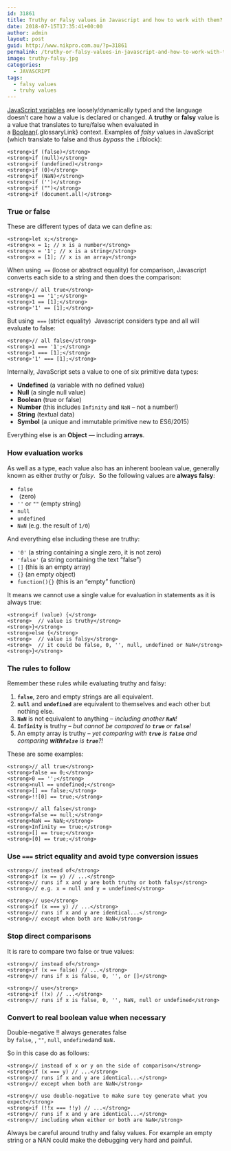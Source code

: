 ```yaml
---
id: 31861
title: Truthy or Falsy values in Javascript and how to work with them?
date: 2018-07-15T17:35:41+00:00
author: admin
layout: post
guid: http://www.nikpro.com.au/?p=31861
permalink: /truthy-or-falsy-values-in-javascript-and-how-to-work-with-them/
image: truthy-falsy.jpg
categories:
  - JAVASCRIPT
tags:
  - falsy values
  - truhy values
---
```

[JavaScript variables](http://www.nikpro.com.au/the-differences-between-var-and-let-and-const-in-javascript/) are loosely/dynamically typed and the language doesn’t care how a value is declared or changed. A **truthy** or **falsy** value is a value that translates to ture/false when evaluated in a [Boolean](https://developer.mozilla.org/en-US/docs/Glossary/Boolean "Boolean: In computer science, a Boolean is a logical data type that can have only the values true or false."){.glossaryLink} context. Examples of _falsy_ values in JavaScript (which translate to false and thus _bypass_ the `if`block):

`<strong>if (false)</strong>`  
`<strong>if (null)</strong>`  
`<strong>if (undefined)</strong>`  
`<strong>if (0)</strong>`  
`<strong>if (NaN)</strong>`  
`<strong>if ('')</strong>`  
`<strong>if ("")</strong>`  
`<strong>if (document.all)</strong>`

### True or false

These are different types of data we can define as:

`<strong>let x;</strong>`  
`<strong>x = 1; // x is a number</strong>`  
`<strong>x = '1'; // x is a string</strong>`  
`<strong>x = [1]; // x is an array</strong>`

When using  <code class=" language-undefined">==</code> (loose or abstract equality) for comparison, Javascript converts each side to a string and then does the comparison:

`<strong>// all true</strong>`  
`<strong>1 == '1';</strong>`  
`<strong>1 == [1];</strong>`  
`<strong>'1' == [1];</strong>`

But using  <code class=" language-undefined">===</code> (strict equality)  Javascript considers type and all will evaluate to false:

`<strong>// all false</strong>`  
`<strong>1 === '1';</strong>`  
`<strong>1 === [1];</strong>`  
`<strong>'1' === [1];</strong>`

Internally, JavaScript sets a value to one of six primitive data types:

  * **Undefined** (a variable with no defined value)
  * **Null** (a single null value)
  * **Boolean** (true or false)
  * **Number** (this includes <code class=" language-undefined">Infinity</code> and <code class=" language-undefined">NaN</code> – not a number!)
  * **String** (textual data)
  * **Symbol** (a unique and immutable primitive new to ES6/2015)

Everything else is an **Object** — including **arrays**.

### How evaluation works

As well as a type, each value also has an inherent boolean value, generally known as either _truthy_ or _falsy_.  So the following values are **always falsy**:

  * <code class=" language-undefined">false</code>
  * <code class=" language-undefined"></code> (zero)
  * <code class=" language-undefined">''</code> or <code class=" language-undefined">""</code> (empty string)
  * <code class=" language-undefined">null</code>
  * <code class=" language-undefined">undefined</code>
  * <code class=" language-undefined">NaN</code> (e.g. the result of <code class=" language-undefined">1/0</code>)

And everything else including these are truthy:

  * <code class=" language-undefined">'0'</code> (a string containing a single zero, it is not zero)
  * <code class=" language-undefined">'false'</code> (a string containing the text “false”)
  * <code class=" language-undefined">[]</code> (this is an empty array)
  * <code class=" language-undefined">{}</code> (an empty object)
  * <code class=" language-undefined">function(){}</code> (this is an “empty” function)

It means we cannot use a single value for evaluation in statements as it is always true:

`<strong>if (value) {</strong>`  
`<strong>  // value is truthy</strong>`  
`<strong>}</strong>`  
`<strong>else {</strong>`  
`<strong>  // value is falsy</strong>`  
`<strong>  // it could be false, 0, '', null, undefined or NaN</strong>`  
`<strong>}</strong>`

### The rules to follow

Remember these rules while evaluating truthy and falsy:

  1. **<code class=" language-undefined">false</code>**, zero and empty strings are all equivalent.
  2. **<code class=" language-undefined">null</code>** and **<code class=" language-undefined">undefined</code>** are equivalent to themselves and each other but nothing else.
  3. **<code class=" language-undefined">NaN</code>** is not equivalent to anything – _including another **<code class=" language-undefined">NaN</code>**!_
  4. **<code class=" language-undefined">Infinity</code>** is truthy – _but cannot be compared to **<code class=" language-undefined">true</code>** or **<code class=" language-undefined">false</code>**!_
  5. An empty array is truthy – _yet comparing with **<code class=" language-undefined">true</code>** is **<code class=" language-undefined">false</code>** and comparing **with<code class=" language-undefined">false</code>** is **<code class=" language-undefined">true</code>**?!_

These are some examples:

`<strong>// all true</strong>`  
`<strong>false == 0;</strong>`  
`<strong>0 == '';</strong>`  
`<strong>null == undefined;</strong>`  
`<strong>[] == false;</strong>`  
`<strong>!![0] == true;</strong>`

`<strong>// all false</strong>`  
`<strong>false == null;</strong>`  
`<strong>NaN == NaN;</strong>`  
`<strong>Infinity == true;</strong>`  
`<strong>[] == true;</strong>`  
`<strong>[0] == true;</strong>`

### Use **<code class=" language-undefined">===</code>** strict equality and avoid type conversion issues

`<strong>// instead of</strong>`  
`<strong>if (x == y) // ...</strong>`  
`<strong>// runs if x and y are both truthy or both falsy</strong>`  
`<strong>// e.g. x = null and y = undefined</strong>`

`<strong>// use</strong>`  
`<strong>if (x === y) // ...</strong>`  
`<strong>// runs if x and y are identical...</strong>`  
`<strong>// except when both are NaN</strong>`

### Stop direct comparisons

It is rare to compare two false or true values:

`<strong>// instead of</strong>`  
`<strong>if (x == false) // ...</strong>`  
`<strong>// runs if x is false, 0, '', or []</strong>`

`<strong>// use</strong>`  
`<strong>if (!x) // ...</strong>`  
`<strong>// runs if x is false, 0, '', NaN, null or undefined</strong>`

### Convert to real boolean value when necessary

Double-negative !! always generates false by <code class=" language-undefined">false</code>, <code class=" language-undefined"></code>, <code class=" language-undefined">""</code>, <code class=" language-undefined">null</code>, <code class=" language-undefined">undefined</code>and <code class=" language-undefined">NaN.</code>

So in this case do as follows:

`<strong>// instead of x or y on the side of comparison</strong>`  
`<strong>if (x === y) // ...</strong>`  
`<strong>// runs if x and y are identical...</strong>`  
`<strong>// except when both are NaN</strong>`

`<strong>// use double-negative to make sure tey generate what you expect</strong>`  
`<strong>if (!!x === !!y) // ...</strong>`  
`<strong>// runs if x and y are identical...</strong>`  
`<strong>// including when either or both are NaN</strong>`

Always be careful around truthy and falsy values. For example an empty string or a NAN could make the debugging very hard and painful. 